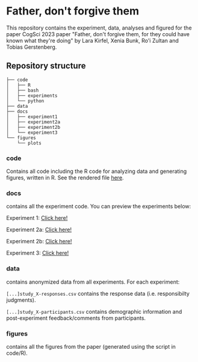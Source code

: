 # Father, don't forgive them

This repository contains the experiment, data, analyses and figured for the paper CogSci 2023 paper "Father, don't forgive them, for they could have known what they're doing" by Lara Kirfel, Xenia Bunk, Ro'i Zultan and Tobias Gerstenberg.


## Repository structure 

```
├── code
│   ├── R
│   ├── bash
│   ├── experiments
│   └── python
├── data
├── docs
│   ├── experiment1
│   ├── experiment2a
│   ├── experiment2b
│   └── experiment3
└── figures
    └── plots
```

### code 

Contains all code including the R code for analyzing data and generating figures, written in R. 
See the rendered file <a href="https://cicl-stanford.github.io/father-dont-forgive/">here</a>.


### docs

contains all the experiment code. You can preview the experiments below:

Experiment 1: <a href="https://cicl-stanford.github.io/father-dont-forgive/experiment1/index.html?condition=1">Click here!</a>

Experiment 2a: <a href="https://cicl-stanford.github.io/father-dont-forgive/experiment2a/index.html?condition=1">Click here!</a>

Experiment 2b: <a href="https://cicl-stanford.github.io/father-dont-forgive/experiment2b/index.html?condition=1">Click here!</a>

Experiment 3: <a href="https://cicl-stanford.github.io/father-dont-forgive/experiment3/index.html?condition=1">Click here!</a>


### data 

contains anonymized data from all experiments. For each experiment:

<code>[...]study_X-responses.csv</code> contains the response data (i.e. responsibilty judgments).

<code>[...]study_X-participants.csv</code> contains demographic information and post-experiment feedback/comments from participants.

### figures 

contains all the figures from the paper (generated using the script in code/R).


